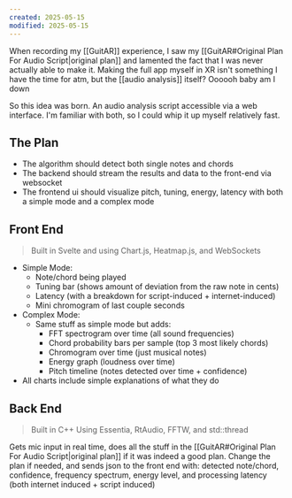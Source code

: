 ```yaml
---
created: 2025-05-15
modified: 2025-05-15
---
```

When recording my [[GuitAR]] experience, I saw my [[GuitAR#Original Plan For Audio Script|original plan]] and lamented the fact that I was never actually able to make it. Making the full app myself in XR isn't something I have the time for atm, but the [[audio analysis]] itself? Oooooh baby am I down

So this idea was born. An audio analysis script accessible via a web interface. I'm familiar with both, so I could whip it up myself relatively fast.

## The Plan
- The algorithm should detect both single notes and chords
- The backend should stream the results and data to the front-end via websocket
- The frontend ui should visualize pitch, tuning, energy, latency with both a simple mode and a complex mode
## Front End
> Built in Svelte and using Chart.js, Heatmap.js, and WebSockets

- Simple Mode:
	- Note/chord being played
	- Tuning bar (shows amount of deviation from the raw note in cents)
	- Latency (with a breakdown for script-induced + internet-induced)
	- Mini chromogram of last couple seconds
- Complex Mode:
	- Same stuff as simple mode but adds:
		- FFT spectrogram over time (all sound frequencies)
		- Chord probability bars per sample (top 3 most likely chords)
		- Chromogram over time (just musical notes)
		- Energy graph (loudness over time)
		- Pitch timeline (notes detected over time + confidence)
- All charts include simple explanations of what they do
## Back End
> Built in C++
> Using Essentia, RtAudio, FFTW, and std::thread

Gets mic input in real time, does all the stuff in the [[GuitAR#Original Plan For Audio Script|original plan]] if it was indeed a good plan. Change the plan if needed, and sends json to the front end with: detected note/chord, confidence, frequency spectrum, energy level, and processing latency (both internet induced + script induced)